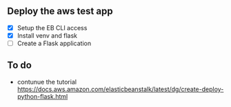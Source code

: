 ## Deploy the aws test app
- [x] Setup the EB CLI access 
- [x] Install venv and flask
- [ ] Create a Flask application 

## To do 
- contunue the tutorial
https://docs.aws.amazon.com/elasticbeanstalk/latest/dg/create-deploy-python-flask.html
